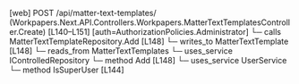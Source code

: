 [web] POST /api/matter-text-templates/  (Workpapers.Next.API.Controllers.Workpapers.MatterTextTemplatesController.Create)  [L140–L151] [auth=AuthorizationPolicies.Administrator]
  └─ calls MatterTextTemplateRepository.Add [L148]
  └─ writes_to MatterTextTemplate [L148]
    └─ reads_from MatterTextTemplates
  └─ uses_service IControlledRepository<MatterTextTemplate>
    └─ method Add [L148]
  └─ uses_service UserService
    └─ method IsSuperUser [L144]

